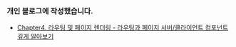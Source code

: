 ### 개인 블로그에 작성했습니다.

- [Chapter4. 라우팅 및 페이지 렌더링 - 라우팅과 페이지 서버/클라이언트 컴포넌트 깊게 알아보기](https://www.wooglim.dev/snippets/Next14-Learning-book-05)